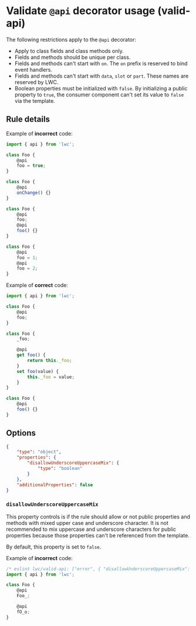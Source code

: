 # Validate `@api` decorator usage (valid-api)

The following restrictions apply to the `@api` decorator:

-   Apply to class fields and class methods only.
-   Fields and methods should be unique per class.
-   Fields and methods can't start with `on`. The `on` prefix is reserved to bind event handlers.
-   Fields and methods can't start with `data`, `slot` or `part`. These names are reserved by LWC.
-   Boolean properties must be initialized with `false`. By initializing a public property to `true`, the consumer component can't set its value to `false` via the template.

## Rule details

Example of **incorrect** code:

```js
import { api } from 'lwc';

class Foo {
    @api
    foo = true;
}

class Foo {
    @api
    onChange() {}
}

class Foo {
    @api
    foo;
    @api
    foo() {}
}

class Foo {
    @api
    foo = 1;
    @api
    foo = 2;
}
```

Example of **correct** code:

```js
import { api } from 'lwc';

class Foo {
    @api
    foo;
}

class Foo {
    _foo;

    @api
    get foo() {
        return this._foo;
    }
    set foo(value) {
        this._foo = value;
    }
}

class Foo {
    @api
    foo() {}
}
```

## Options

```json
{
    "type": "object",
    "properties": {
        "disallowUnderscoreUppercaseMix": {
            "type": "boolean"
        }
    },
    "additionalProperties": false
}
```

### `disallowUnderscoreUppercaseMix`

This property controls is if the rule should allow or not public properties and methods with mixed upper case and underscore character. It is not recommended to mix uppercase and underscore characters for public properties because those properties can't be referenced from the template.

By default, this property is set to `false`.

Example of **incorrect** code:

```js
/* eslint lwc/valid-api: ["error", { "disallowUnderscoreUppercaseMix": true }] */
import { api } from 'lwc';

class Foo {
    @api
    Foo_;

    @api
    fO_o;
}
```
